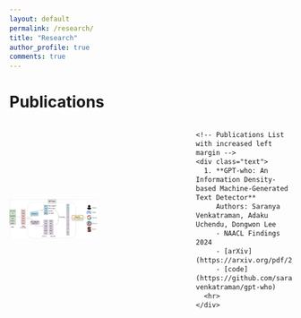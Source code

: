 ```yaml
---
layout: default
permalink: /research/
title: "Research"
author_profile: true
comments: true
---
```

# Publications

<div style="display: flex; justify-content: center;">
  <div style="max-width: 800px; display: flex; align-items: center;">
    <!-- Image on Left Half with adjusted width -->
    <div style="margin-right: 20px;">
      <img src="/images/pipeline_gptwho.png" alt="Image Description" style="width: 50%; height: auto;">
    </div>

    <!-- Publications List with increased left margin -->
    <div class="text">
      1. **GPT-who: An Information Density-based Machine-Generated Text Detector**
         Authors: Saranya Venkatraman, Adaku Uchendu, Dongwon Lee
         - NAACL Findings 2024
         - [arXiv](https://arxiv.org/pdf/2310.06202.pdf)
         - [code](https://github.com/saranya-venkatraman/gpt-who)
      <hr>
    </div>
  </div>
</div>





